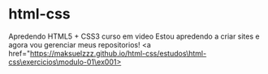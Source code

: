 # html-css
 Apredendo HTML5 + CSS3 curso em video
Estou apredendo a criar sites e agora vou gerenciar meus repositorios!
<a href="https://maksuelzzz.github.io/html-css/estudos\html-css\exercicios\modulo-01\ex001>
